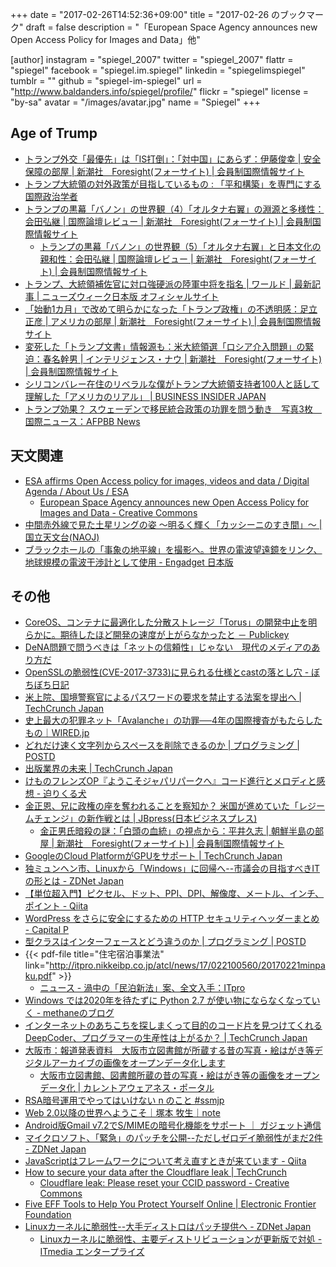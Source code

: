 +++
date = "2017-02-26T14:52:36+09:00"
title = "2017-02-26 のブックマーク"
draft = false
description = "「European Space Agency announces new Open Access Policy for Images and Data」他"

[author]
  instagram = "spiegel_2007"
  twitter = "spiegel_2007"
  flattr = "spiegel"
  facebook = "spiegel.im.spiegel"
  linkedin = "spiegelimspiegel"
  tumblr = ""
  github = "spiegel-im-spiegel"
  url = "http://www.baldanders.info/spiegel/profile/"
  flickr = "spiegel"
  license = "by-sa"
  avatar = "/images/avatar.jpg"
  name = "Spiegel"
+++

## Age of Trump

- [トランプ外交「最優先」は「IS打倒」：「対中国」にあらず：伊藤俊幸 | 安全保障の部屋 | 新潮社　Foresight(フォーサイト) | 会員制国際情報サイト](http://www.fsight.jp/articles/-/42028)
- [トランプ大統領の対外政策が目指しているもの : 「平和構築」を専門にする国際政治学者](http://shinodahideaki.blog.jp/archives/13998313.html)
- [トランプの黒幕「バノン」の世界観（4）「オルタナ右翼」の淵源と多様性：会田弘継 | 国際論壇レビュー | 新潮社　Foresight(フォーサイト) | 会員制国際情報サイト](http://www.fsight.jp/articles/-/42017)
    - [トランプの黒幕「バノン」の世界観（5）「オルタナ右翼」と日本文化の親和性：会田弘継 | 国際論壇レビュー | 新潮社　Foresight(フォーサイト) | 会員制国際情報サイト](http://www.fsight.jp/articles/-/42035)
- [トランプ、大統領補佐官に対ロ強硬派の陸軍中将を指名 | ワールド | 最新記事 | ニューズウィーク日本版 オフィシャルサイト](http://www.newsweekjapan.jp/stories/world/2017/02/post-7023.php)
- [「始動1カ月」で改めて明らかになった「トランプ政権」の不透明感：足立正彦 | アメリカの部屋 | 新潮社　Foresight(フォーサイト) | 会員制国際情報サイト](http://www.fsight.jp/articles/-/42033)
- [変死した「トランプ文書」情報源も：米大統領選「ロシア介入問題」の緊迫：春名幹男 | インテリジェンス・ナウ | 新潮社　Foresight(フォーサイト) | 会員制国際情報サイト](http://www.fsight.jp/articles/-/42038)
- [シリコンバレー在住のリベラルな僕がトランプ大統領支持者100人と話して理解した「アメリカのリアル」 | BUSINESS INSIDER JAPAN](https://www.businessinsider.jp/post-1067)
- [トランプ効果？ スウェーデンで移民統合政策の功罪を問う動き　写真3枚　国際ニュース：AFPBB News](http://www.afpbb.com/articles/-/3118980)

## 天文関連

- [ESA affirms Open Access policy for images, videos and data / Digital Agenda / About Us / ESA](http://www.esa.int/About_Us/Digital_Agenda/ESA_affirms_Open_Access_policy_for_images_videos_and_data)
    - [European Space Agency announces new Open Access Policy for Images and Data - Creative Commons](https://creativecommons.org/2017/02/21/esa-oa/)
- [中間赤外線で見た土星リングの姿 〜明るく輝く「カッシーニのすき間」〜 | 国立天文台(NAOJ)](http://www.nao.ac.jp/news/science/2017/20170224-subaru.html)
- [ブラックホールの「事象の地平線」を撮影へ。世界の電波望遠鏡をリンク、地球規模の電波干渉計として使用 - Engadget 日本版](http://japanese.engadget.com/2017/02/21/4-a/)

## その他

- [CoreOS、コンテナに最適化した分散ストレージ「Torus」の開発中止を明らかに。期待したほど開発の速度が上がらなかったと － Publickey](http://www.publickey1.jp/blog/17/coreostorus_1.html)
- [DeNA問題で問うべきは「ネットの信頼性」じゃない　現代のメディアのあり方だ](https://www.buzzfeed.com/daisukefuruta/curation-internet-and-media)
- [OpenSSLの脆弱性(CVE-2017-3733)に見られる仕様とcastの落とし穴 - ぼちぼち日記](http://jovi0608.hatenablog.com/entry/2017/02/20/122531)
- [米上院、国境警察官によるパスワードの要求を禁止する法案を提出へ | TechCrunch Japan](http://jp.techcrunch.com/2017/02/21/20170220wyden-letter-dhs-passwords-warrantless-border-searches/)
- [史上最大の犯罪ネット「Avalanche」の功罪──4年の国際捜査がもたらしたもの｜WIRED.jp](http://wired.jp/2017/02/20/took-4-years-take/)
- [どれだけ速く文字列からスペースを削除できるのか | プログラミング | POSTD](http://postd.cc/how-quickly-can-you-remove-spaces-from-a-string/)
- [出版業界の未来 | TechCrunch Japan](http://jp.techcrunch.com/2017/02/21/20170220whats-next-for-books/)
- [けものフレンズOP『ようこそジャパリパークへ』コード進行とメロディと感想 - 迫りくる犬](http://motcho2.hateblo.jp/entry/2017/02/21/152333)
- [金正恩、兄に政権の座を奪われることを察知か？ 米国が進めていた「レジームチェンジ」の新作戦とは | JBpress(日本ビジネスプレス)](http://jbpress.ismedia.jp/articles/-/49240)
    - [金正男氏暗殺の謎：「白頭の血統」の視点から：平井久志 | 朝鮮半島の部屋 | 新潮社　Foresight(フォーサイト) | 会員制国際情報サイト](http://www.fsight.jp/articles/-/42024)
- [GoogleのCloud PlatformがGPUをサポート | TechCrunch Japan](http://jp.techcrunch.com/2017/02/22/20170221google-launches-gpu-support-for-its-cloud-platform/)
- [独ミュンヘン市、Linuxから「Windows」に回帰へ--市議会の目指すべきITの形とは - ZDNet Japan](https://japan.zdnet.com/article/35096820/)
- [【単位超入門】ピクセル、ドット、PPI、DPI、解像度、メートル、インチ、ポイント - Qiita](http://qiita.com/7968/items/61a1deff80721f412096)
- [WordPress をさらに安全にするための HTTP セキュリティヘッダーまとめ - Capital P](https://capitalp.jp/2017/02/21/http-security-headers/)
- [型クラスはインターフェースとどう違うのか | プログラミング | POSTD](http://postd.cc/how_do_type_classes_differ_from_interfaces/)
- {{< pdf-file title="住宅宿泊事業法" link="http://itpro.nikkeibp.co.jp/atcl/news/17/022100560/20170221minpaku.pdf" >}}
    - [ニュース - 渦中の「民泊新法」案、全文入手：ITpro](http://itpro.nikkeibp.co.jp/atcl/news/17/022100560/?rt=nocnt)
- [Windows では2020年を待たずに Python 2.7 が使い物にならなくなっていく - methaneのブログ](http://methane.hatenablog.jp/entry/mysqlclient-python-no-2)
- [インターネットのあちこちを探しまくって目的のコード片を見つけてくれるDeepCoder、プログラマーの生産性は上がるか？ | TechCrunch Japan](http://jp.techcrunch.com/2017/02/24/20170223deepcoder-builds-programs-using-code-it-finds-lying-around/)
- [大阪市：報道発表資料　大阪市立図書館が所蔵する昔の写真・絵はがき等デジタルアーカイブの画像をオープンデータ化します](http://www.city.osaka.lg.jp/hodoshiryo/kyoiku/0000390304.html)
    - [大阪市立図書館、図書館所蔵の昔の写真・絵はがき等の画像をオープンデータ化 | カレントアウェアネス・ポータル](http://www.current.ndl.go.jp/node/33536)
- [RSA暗号運用でやってはいけない n のこと #ssmjp](https://www.slideshare.net/sonickun/rsa-n-ssmjp)
- [Web 2.0以降の世界へようこそ｜塚本 牧生｜note](https://note.mu/tsukamoto/n/n0148bd126d9c)
- [Android版Gmail v7.2でS/MIMEの暗号化機能をサポート ｜ ガジェット通信](http://getnews.jp/archives/1638152)
- [マイクロソフト、「緊急」のパッチを公開--ただしゼロデイ脆弱性がまだ2件 - ZDNet Japan](https://japan.zdnet.com/article/35096988/)
- [JavaScriptはフレームワークについて考え直すときが来ています - Qiita](http://qiita.com/rana_kualu/items/de6d3d3fd32dfd1c4672)
- [How to secure your data after the Cloudflare leak | TechCrunch](https://techcrunch.com/2017/02/24/how-to-secure-your-data-after-the-cloudflare-leak/)
    - [Cloudflare leak: Please reset your CCID password - Creative Commons](https://creativecommons.org/2017/02/24/cloudflare-reset-ccid-password/)
- [Five EFF Tools to Help You Protect Yourself Online | Electronic Frontier Foundation](https://www.eff.org/deeplinks/2016/09/five-eff-tools-help-you-protect-yourself-online)
- [Linuxカーネルに脆弱性--大手ディストロはパッチ提供へ - ZDNet Japan](https://japan.zdnet.com/article/35097100/)
    - [Linuxカーネルに脆弱性、主要ディストリビューションが更新版で対処 - ITmedia エンタープライズ](http://www.itmedia.co.jp/enterprise/articles/1702/24/news069.html)
